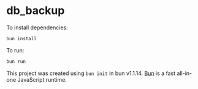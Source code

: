 # db_backup

To install dependencies:

```bash
bun install
```

To run:

```bash
bun run
```

This project was created using `bun init` in bun v1.1.14. [Bun](https://bun.sh) is a fast all-in-one JavaScript runtime.
